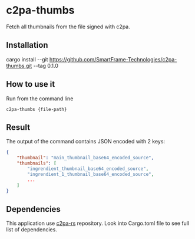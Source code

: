 # c2pa-thumbs
Fetch all thumbnails from the file signed with c2pa.

## Installation

cargo install --git https://github.com/SmartFrame-Technologies/c2pa-thumbs.git --tag 0.1.0

## How to use it

Run from the command line
```shell
c2pa-thumbs {file-path}
```

## Result

The output of the command contains JSON encoded with 2 keys:
```json
{
    "thumbnail": "main_thumbnail_base64_encoded_source",
    "thumbnails": [
        "ingrendient_thumbnail_base64_encoded_source",
        "ingrendient_1_thumbnail_base64_encoded_source",
        ...
    ]
}
```

## Dependencies

This application use [c2pa-rs](https://github.com/contentauth/c2pa-rs)
 repository.
Look into Cargo.toml file to see full list of dependencies.
